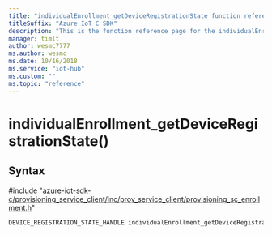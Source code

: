 ```yaml
---                             
title: "individualEnrollment_getDeviceRegistrationState function reference | Microsoft Docs" 
titleSuffix: "Azure IoT C SDK"            
description: "This is the function reference page for the individualEnrollment_getDeviceRegistrationState() function in the Azure IoT C SDK. This SDK is used with Azure IoT Hub and Azure IoT Hub Device Provisioning Service"            
manager: timlt                 
author: wesmc7777              
ms.author: wesmc               
ms.date: 10/16/2018                    
ms.service: "iot-hub"             
ms.custom: ""                
ms.topic: "reference"        
---                            
```


# individualEnrollment_getDeviceRegistrationState()

## Syntax

\#include "[azure-iot-sdk-c/provisioning_service_client/inc/prov_service_client/provisioning_sc_enrollment.h](../provisioning-sc-enrollment-h.md)"  
```C
DEVICE_REGISTRATION_STATE_HANDLE individualEnrollment_getDeviceRegistrationState(  INDIVIDUAL_ENROLLMENT_HANDLE  C2);
```

